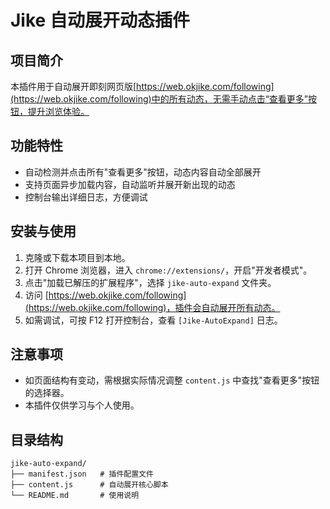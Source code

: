 # Jike 自动展开动态插件

## 项目简介

本插件用于自动展开即刻网页版[https://web.okjike.com/following](https://web.okjike.com/following)中的所有动态，无需手动点击“查看更多”按钮，提升浏览体验。

## 功能特性
- 自动检测并点击所有"查看更多"按钮，动态内容自动全部展开
- 支持页面异步加载内容，自动监听并展开新出现的动态
- 控制台输出详细日志，方便调试

## 安装与使用

1. 克隆或下载本项目到本地。
2. 打开 Chrome 浏览器，进入 `chrome://extensions/`，开启"开发者模式"。
3. 点击"加载已解压的扩展程序"，选择 `jike-auto-expand` 文件夹。
4. 访问 [https://web.okjike.com/following](https://web.okjike.com/following)，插件会自动展开所有动态。
5. 如需调试，可按 F12 打开控制台，查看 `[Jike-AutoExpand]` 日志。

## 注意事项
- 如页面结构有变动，需根据实际情况调整 `content.js` 中查找"查看更多"按钮的选择器。
- 本插件仅供学习与个人使用。

## 目录结构
```
jike-auto-expand/
├── manifest.json   # 插件配置文件
├── content.js      # 自动展开核心脚本
└── README.md       # 使用说明
``` 